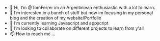 - 👋 Hi, I’m @TomFerrer im an Argentiniean enthusiastic with a lot to learn. 
- 👀 I’m interested in a bunch of stuff but now im focusing in my personal blog and the creation of my website/Portfolio  
- 🌱 I’m currently learning Javascript and appscript
- 💞️ I’m looking to collaborate on different projects to learn from y'all 
- 📫 How to reach me ...

<!---
TomFerrer/TomFerrer is a ✨ special ✨ repository because its `README.md` (this file) appears on your GitHub profile.
You can click the Preview link to take a look at your changes.
--->
